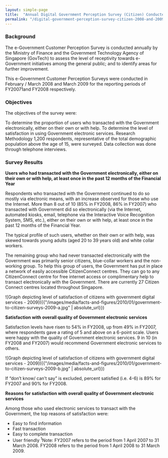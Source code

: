 ```yaml
---
layout: simple-page
title:  "Annual Digital Government Perception Survey (Citizen) Conducted in 2008 and 2009"
permalink: "/digital-government-perception-survey-citizen-2008-and-2009"
---
```


### **Background**

The e-Government Customer Perception Survey is conducted annually by the Ministry of Finance and the Government Technology Agency of Singapore (GovTech) to assess the level of receptivity towards e-Government initiatives among the general public; and to identify areas for further improvement.

This e-Government Customer Perception Surveys were conducted in February / March 2008 and  March 2009 for the reporting periods of FY20071and FY2008 respectively.

### **Objectives**

The objectives of the survey were:

To determine the proportion of users who transacted with the Government electronically, either on their own or with help.
To determine the level of satisfaction in using Government electronic services.
Research Methodology
1,200 respondents, representative of the total demographic population above the age of 15, were surveyed. Data collection was done through telephone interviews.

### **Survey Results**

**Users who had transacted with the Government electronically, either on their own or with help, at least once in the past 12 months of the Financial Year**

Respondents who transacted with the Government continued to do so mostly via electronic means, with an increase observed for those who use the Internet. More than 8 out of 10 (85% in FY2008, 86% in FY2007) who transacted with Government did so electronically (via the Internet, automated kiosks, email, telephone via the Interactive Voice Recognition System, SMS, etc.), either on their own or with help, at least once in the past 12 months of the Financial Year.

The typical profile of such users, whether on their own or with help, was skewed towards young adults (aged 20 to 39 years old) and white collar workers.

The remaining group who had never transacted electronically with the Government was primarily senior citizens, blue-collar workers and the non-working group. To help this group of users, the Government has put in place a network of easily accessible CitizenConnect centres. They can go to any CitizenConnect centre for free internet access or complimentary help to transact electronically with the Government. There are currently 27 Citizen Connect centres located throughout Singapore.

![Graph depicting level of satisfaction of citizens with government digital services - 2009]({{"/images/media/facts-and-figures/2010/01/government-to-citizen-surveys-2009-a.jpg" | absolute_url}})

**Satisfaction with overall quality of Government electronic services**

Satisfaction levels have risen to 54% in FY2008, up from 49% in FY2007, where respondents gave a rating of 5 and above on a 6-point scale. Users were happy with the quality of Government electronic services. 9 in 10 (in FY2008 and FY2007) would recommend Government electronic services to others.

![Graph depicting level of satisfaction of citizens with government digital services - 2009]({{"/images/media/facts-and-figures/2010/01/government-to-citizen-surveys-2009-b.jpg" | absolute_url}})

If “don’t know/ can’t say” is excluded,  percent satisfied (i.e. 4-6) is 89% for FY2007 and 90% for FY2008.

**Reasons for satisfaction with overall quality of Government electronic services**

Among those who used electronic services to transact with the Government, the top reasons of satisfaction were:

* Easy to find information
* Fast transaction
* Easy to complete transaction
* User friendly
<sup>1</sup>Note: FY2007 refers to the period from 1 April 2007 to 31 March 2008. FY2008 refers to the period from 1 April 2008 to 31 March 2009.
